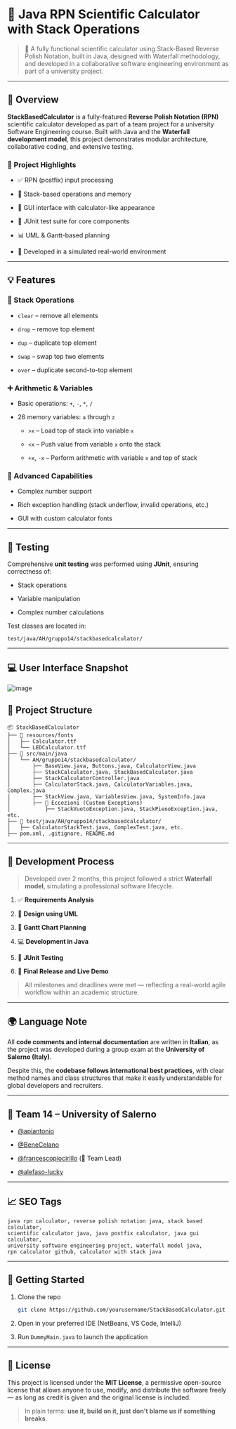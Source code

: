 🧮 Java RPN Scientific Calculator with Stack Operations
========================================================

> 🚀 A fully functional scientific calculator using Stack-Based Reverse Polish Notation, built in Java, designed with Waterfall methodology, and developed in a collaborative software engineering environment as part of a university project.

* * *

📌 Overview
-----------

**StackBasedCalculator** is a fully-featured **Reverse Polish Notation (RPN)** scientific calculator developed as part of a team project for a university Software Engineering course. Built with Java and the **Waterfall development model**, this project demonstrates modular architecture, collaborative coding, and extensive testing.

### 📁 Project Highlights

* ✅ RPN (postfix) input processing
    
* 🧠 Stack-based operations and memory
    
* 🎨 GUI interface with calculator-like appearance
    
* 🧪 JUnit test suite for core components
    
* 📊 UML & Gantt-based planning
    
* 📌 Developed in a simulated real-world environment
    

* * *

💡 Features
-----------

### 🔢 Stack Operations

* `clear` – remove all elements
    
* `drop` – remove top element
    
* `dup` – duplicate top element
    
* `swap` – swap top two elements
    
* `over` – duplicate second-to-top element
    

### ➕ Arithmetic & Variables

* Basic operations: `+`, `-`, `*`, `/`
    
* 26 memory variables: `a` through `z`
    
    * `>x` – Load top of stack into variable `x`
        
    * `<x` – Push value from variable `x` onto the stack
        
    * `+x`, `-x` – Perform arithmetic with variable `x` and top of stack
        

### 🧮 Advanced Capabilities

* Complex number support
    
* Rich exception handling (stack underflow, invalid operations, etc.)
    
* GUI with custom calculator fonts
    

* * *

🧪 Testing
----------

Comprehensive **unit testing** was performed using **JUnit**, ensuring correctness of:

* Stack operations
    
* Variable manipulation
    
* Complex number calculations
    

Test classes are located in:

```
test/java/AH/gruppo14/stackbasedcalculator/
```

* * *

💻 User Interface Snapshot
---------------------------
![image](https://github.com/user-attachments/assets/60d62f8d-b1a0-465e-86a5-b9ccb49a4d8a)


🧱 Project Structure
--------------------

```
📦 StackBasedCalculator
├── 📁 resources/fonts
│   ├── Calculator.ttf
│   └── LEDCalculator.ttf
├── 📁 src/main/java
│   └── AH/gruppo14/stackbasedcalculator/
│       ├── BaseView.java, Buttons.java, CalculatorView.java
│       ├── StackCalculator.java, StackBasedCalculator.java
│       ├── StackCalculatorController.java
│       ├── CalculatorStack.java, CalculatorVariables.java, Complex.java
│       ├── StackView.java, VariablesView.java, SystemInfo.java
│       ├── 📁 Eccezioni (Custom Exceptions)
│           ├── StackVuotoException.java, StackPienoException.java, etc.
├── 📁 test/java/AH/gruppo14/stackbasedcalculator/
│   ├── CalculatorStackTest.java, ComplexTest.java, etc.
├── pom.xml, .gitignore, README.md
```

* * *

🧠 Development Process
----------------------

> Developed over 2 months, this project followed a strict **Waterfall model**, simulating a professional software lifecycle.

1. ✅ **Requirements Analysis**
    
2. 📐 **Design using UML**
    
3. 📅 **Gantt Chart Planning**
    
4. 💻 **Development in Java**
    
5. 🧪 **JUnit Testing**
    
6. 🚀 **Final Release and Live Demo**
    

> All milestones and deadlines were met — reflecting a real-world agile workflow within an academic structure.

* * *

🌍 Language Note
----------------

All **code comments and internal documentation** are written in **Italian**, as the project was developed during a group exam at the **University of Salerno (Italy)**.

Despite this, the **codebase follows international best practices**, with clear method names and class structures that make it easily understandable for global developers and recruiters.

* * *

👥 Team 14 – University of Salerno
----------------------------------

* [@apiantonio](https://github.com/apiantonio)
    
* [@BeneCelano](https://github.com/BeneCelano)
    
* [@francescopiocirillo](https://github.com/francescopiocirillo) (👑 Team Lead)
    
* [@alefaso-lucky](https://github.com/alefaso-lucky)
    

* * *

📈 SEO Tags
-----------

```
java rpn calculator, reverse polish notation java, stack based calculator,
scientific calculator java, java postfix calculator, java gui calculator,
university software engineering project, waterfall model java,
rpn calculator github, calculator with stack java
```

* * *

🚀 Getting Started
------------------

1. Clone the repo
    
    ```bash
    git clone https://github.com/yourusername/StackBasedCalculator.git
    ```
    
2. Open in your preferred IDE (NetBeans, VS Code, IntelliJ)
    
3. Run `DummyMain.java` to launch the application
    

* * *

📄 License
----------

This project is licensed under the **MIT License**, a permissive open-source license that allows anyone to use, modify, and distribute the software freely — as long as credit is given and the original license is included.

> In plain terms: **use it, build on it, just don’t blame us if something breaks**.
